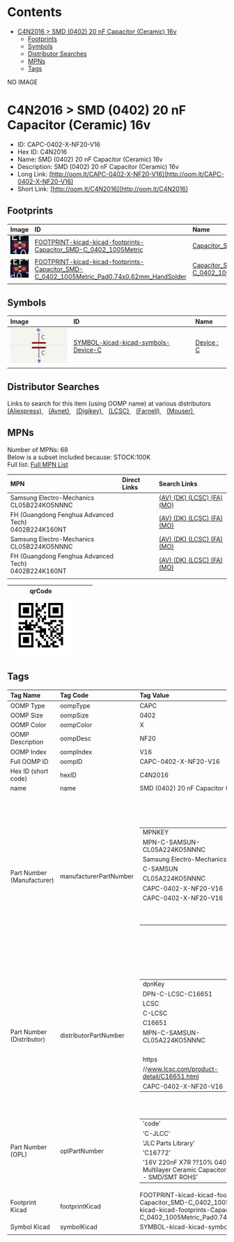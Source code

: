 



Contents
========

* [C4N2016 > SMD (0402) 20 nF Capacitor (Ceramic) 16v](#c4n2016--smd-0402-20-nf-capacitor-ceramic-16v)
	* [Footprints](#footprints)
	* [Symbols](#symbols)
	* [Distributor Searches](#distributor-searches)
	* [MPNs](#mpns)
	* [Tags](#tags)
  
NO IMAGE  
# C4N2016 > SMD (0402) 20 nF Capacitor (Ceramic) 16v

- ID: CAPC-0402-X-NF20-V16
- Hex ID: C4N2016
- Name: SMD (0402) 20 nF Capacitor (Ceramic) 16v
- Description: SMD (0402) 20 nF Capacitor (Ceramic) 16v
- Long Link: [http://oom.lt/CAPC-0402-X-NF20-V16](http://oom.lt/CAPC-0402-X-NF20-V16)
- Short Link: [http://oom.lt/C4N2016](http://oom.lt/C4N2016)

## Footprints
  

|Image|ID|Name|
| :--- | :--- | :--- |
|[![](https://raw.githubusercontent.com/oomlout/oomlout_OOMP_eda_V2/main/FOOTPRINT/kicad/kicad-footprints/Capacitor_SMD/C_0402_1005Metric/image_140.png)](https://github.com/oomlout/oomlout_OOMP_eda_V2/tree/main/FOOTPRINT/kicad/kicad-footprints/Capacitor_SMD/C_0402_1005Metric/)|[FOOTPRINT-kicad-kicad-footprints-Capacitor_SMD-C_0402_1005Metric](https://github.com/oomlout/oomlout_OOMP_eda_V2/tree/main/FOOTPRINT/kicad/kicad-footprints/Capacitor_SMD/C_0402_1005Metric/)|[Capacitor_SMD : C_0402_1005Metric](https://github.com/oomlout/oomlout_OOMP_eda_V2/tree/main/FOOTPRINT/kicad/kicad-footprints/Capacitor_SMD/C_0402_1005Metric/)|
|[![](https://raw.githubusercontent.com/oomlout/oomlout_OOMP_eda_V2/main/FOOTPRINT/kicad/kicad-footprints/Capacitor_SMD/C_0402_1005Metric_Pad0.74x0.62mm_HandSolder/image_140.png)](https://github.com/oomlout/oomlout_OOMP_eda_V2/tree/main/FOOTPRINT/kicad/kicad-footprints/Capacitor_SMD/C_0402_1005Metric_Pad0.74x0.62mm_HandSolder/)|[FOOTPRINT-kicad-kicad-footprints-Capacitor_SMD-C_0402_1005Metric_Pad0.74x0.62mm_HandSolder](https://github.com/oomlout/oomlout_OOMP_eda_V2/tree/main/FOOTPRINT/kicad/kicad-footprints/Capacitor_SMD/C_0402_1005Metric_Pad0.74x0.62mm_HandSolder/)|[Capacitor_SMD : C_0402_1005Metric_Pad0.74x0.62mm_HandSolder](https://github.com/oomlout/oomlout_OOMP_eda_V2/tree/main/FOOTPRINT/kicad/kicad-footprints/Capacitor_SMD/C_0402_1005Metric_Pad0.74x0.62mm_HandSolder/)|
||||

## Symbols
  

|Image|ID|Name|
| :--- | :--- | :--- |
|[![](https://raw.githubusercontent.com/oomlout/oomlout_OOMP_eda_V2/main/SYMBOL/kicad/kicad-symbols/Device/C/image_140.png)](https://github.com/oomlout/oomlout_OOMP_eda_V2/tree/main/SYMBOL/kicad/kicad-symbols/Device/C/)|[SYMBOL-kicad-kicad-symbols-Device-C](https://github.com/oomlout/oomlout_OOMP_eda_V2/tree/main/SYMBOL/kicad/kicad-symbols/Device/C/)|[Device : C](https://github.com/oomlout/oomlout_OOMP_eda_V2/tree/main/SYMBOL/kicad/kicad-symbols/Device/C/)|
||||

## Distributor Searches
  
Links to search for this item (using OOMP name) at various distributors  
[(Aliexpress) ](https://www.aliexpress.com/wholesale?SearchText=1117SMD+0402+20+nF+Capacitor+Ceramic+16v)&nbsp;&nbsp;&nbsp;[(Avnet) ](https://www.avnet.com/shop/us/search/SMD+0402+20+nF+Capacitor+Ceramic+16v)&nbsp;&nbsp;&nbsp;[(Digikey) ](https://www.digikey.co.uk/en/products/result?s=SMD+0402+20+nF+Capacitor+Ceramic+16v)&nbsp;&nbsp;&nbsp;[(LCSC) ](https://www.lcsc.com/search?q=SMD+0402+20+nF+Capacitor+Ceramic+16v)&nbsp;&nbsp;&nbsp;[(Farnell) ](https://uk.farnell.com/search?st=SMD+0402+20+nF+Capacitor+Ceramic+16v)&nbsp;&nbsp;&nbsp;[(Mouser) ](https://www.mouser.com/c/?q=SMD+0402+20+nF+Capacitor+Ceramic+16v)&nbsp;&nbsp;&nbsp;
## MPNs
  
Number of MPNs: 68<br>Below is a subset included because: STOCK:100K <br>Full list: [Full MPN List](MPNLIST.md)  

|MPN|Direct Links|Search Links|
| :--- | :--- | :--- |
|Samsung Electro-Mechanics<br>CL05B224KO5NNNC||[(AV) ](https://www.avnet.com/shop/us/search/CL05B224KO5NNNC)[(DK) ](https://www.digikey.co.uk/products/en?keywords=CL05B224KO5NNNC)[(LCSC) ](https://www.lcsc.com/search?q=CL05B224KO5NNNC)[(FA) ](https://uk.farnell.com/search?st=CL05B224KO5NNNC)[(MO) ](https://www.mouser.com/c/?q=CL05B224KO5NNNC)|
|FH (Guangdong Fenghua Advanced Tech)<br>0402B224K160NT||[(AV) ](https://www.avnet.com/shop/us/search/0402B224K160NT)[(DK) ](https://www.digikey.co.uk/products/en?keywords=0402B224K160NT)[(LCSC) ](https://www.lcsc.com/search?q=0402B224K160NT)[(FA) ](https://uk.farnell.com/search?st=0402B224K160NT)[(MO) ](https://www.mouser.com/c/?q=0402B224K160NT)|
|Samsung Electro-Mechanics<br>CL05B224KO5NNNC||[(AV) ](https://www.avnet.com/shop/us/search/CL05B224KO5NNNC)[(DK) ](https://www.digikey.co.uk/products/en?keywords=CL05B224KO5NNNC)[(LCSC) ](https://www.lcsc.com/search?q=CL05B224KO5NNNC)[(FA) ](https://uk.farnell.com/search?st=CL05B224KO5NNNC)[(MO) ](https://www.mouser.com/c/?q=CL05B224KO5NNNC)|
|FH (Guangdong Fenghua Advanced Tech)<br>0402B224K160NT||[(AV) ](https://www.avnet.com/shop/us/search/0402B224K160NT)[(DK) ](https://www.digikey.co.uk/products/en?keywords=0402B224K160NT)[(LCSC) ](https://www.lcsc.com/search?q=0402B224K160NT)[(FA) ](https://uk.farnell.com/search?st=0402B224K160NT)[(MO) ](https://www.mouser.com/c/?q=0402B224K160NT)|
||||
  

|qrCode<br>[![](https://raw.githubusercontent.com/oomlout/oomlout_OOMP_parts_V2/main/CAPC/0402/X/NF20/V16/qrCode_140.png)](https://github.com/oomlout/oomlout_OOMP_parts_V2/tree/main/CAPC/0402/X/NF20/V16/qrCode.png)||||
| :---: | :---: | :---: | :---: |

## Tags
  

|Tag Name|Tag Code|Tag Value|
| :--- | :--- | :--- |
|OOMP Type|oompType|CAPC|
|OOMP Size|oompSize|0402|
|OOMP Color|oompColor|X|
|OOMP Description|oompDesc|NF20|
|OOMP Index|oompIndex|V16|
|Full OOMP ID|oompID|CAPC-0402-X-NF20-V16|
|Hex ID (short code)|hexID|C4N2016|
|name|name|SMD (0402) 20 nF Capacitor (Ceramic) 16v|
|Part Number (Manufacturer)|manufacturerPartNumber|<table><tr><td>MPNKEY</td></tr><tr><td> MPN-C-SAMSUN-CL05A224KO5NNNC</td><td> MANUFACTURER</td></tr><tr><td> Samsung Electro-Mechanics</td><td> MANUCODE</td></tr><tr><td> C-SAMSUN</td><td> MPN</td></tr><tr><td> CL05A224KO5NNNC</td><td> OOMPIDPARTIAL</td></tr><tr><td> CAPC-0402-X-NF20-V16</td><td> OOMPID</td></tr><tr><td> CAPC-0402-X-NF20-V16</td><td> LINK</td></tr><tr><td> </td><td> DESCRIPTION</td></tr><tr><td> </td><td> TAGS</td></tr><tr><td> </td></tr></table></td><td> <table><tr><td>MPNKEY</td></tr><tr><td> MPN-C-SAMSUN-CL05B224KO5NNNC</td><td> MANUFACTURER</td></tr><tr><td> Samsung Electro-Mechanics</td><td> MANUCODE</td></tr><tr><td> C-SAMSUN</td><td> MPN</td></tr><tr><td> CL05B224KO5NNNC</td><td> OOMPIDPARTIAL</td></tr><tr><td> CAPC-0402-X-NF20-V16</td><td> OOMPID</td></tr><tr><td> CAPC-0402-X-NF20-V16</td><td> LINK</td></tr><tr><td> </td><td> DESCRIPTION</td></tr><tr><td> </td><td> TAGS</td></tr><tr><td> STOCK</td></tr><tr><td>100K</td></tr></table></td><td> <table><tr><td>MPNKEY</td></tr><tr><td> MPN-C-MURATA-GRM155R71C224KA12D</td><td> MANUFACTURER</td></tr><tr><td> Murata Electronics</td><td> MANUCODE</td></tr><tr><td> C-MURATA</td><td> MPN</td></tr><tr><td> GRM155R71C224KA12D</td><td> OOMPIDPARTIAL</td></tr><tr><td> CAPC-0402-X-NF20-V16</td><td> OOMPID</td></tr><tr><td> CAPC-0402-X-NF20-V16</td><td> LINK</td></tr><tr><td> </td><td> DESCRIPTION</td></tr><tr><td> </td><td> TAGS</td></tr><tr><td> STOCK</td></tr><tr><td>10K</td></tr></table></td><td> <table><tr><td>MPNKEY</td></tr><tr><td> MPN-C-TAIYOY-EMK105B7224KV-FR</td><td> MANUFACTURER</td></tr><tr><td> Taiyo Yuden</td><td> MANUCODE</td></tr><tr><td> C-TAIYOY</td><td> MPN</td></tr><tr><td> EMK105B7224KV-FR</td><td> OOMPIDPARTIAL</td></tr><tr><td> CAPC-0402-X-NF20-V16</td><td> OOMPID</td></tr><tr><td> CAPC-0402-X-NF20-V16</td><td> LINK</td></tr><tr><td> </td><td> DESCRIPTION</td></tr><tr><td> </td><td> TAGS</td></tr><tr><td> </td></tr></table></td><td> <table><tr><td>MPNKEY</td></tr><tr><td> MPN-C-TAIYOY-EMK105BJ224KV-F</td><td> MANUFACTURER</td></tr><tr><td> Taiyo Yuden</td><td> MANUCODE</td></tr><tr><td> C-TAIYOY</td><td> MPN</td></tr><tr><td> EMK105BJ224KV-F</td><td> OOMPIDPARTIAL</td></tr><tr><td> CAPC-0402-X-NF20-V16</td><td> OOMPID</td></tr><tr><td> CAPC-0402-X-NF20-V16</td><td> LINK</td></tr><tr><td> </td><td> DESCRIPTION</td></tr><tr><td> </td><td> TAGS</td></tr><tr><td> </td></tr></table></td><td> <table><tr><td>MPNKEY</td></tr><tr><td> MPN-C-YAGEO-CC0402KRX5R7BB224</td><td> MANUFACTURER</td></tr><tr><td> YAGEO</td><td> MANUCODE</td></tr><tr><td> C-YAGEO</td><td> MPN</td></tr><tr><td> CC0402KRX5R7BB224</td><td> OOMPIDPARTIAL</td></tr><tr><td> CAPC-0402-X-NF20-V16</td><td> OOMPID</td></tr><tr><td> CAPC-0402-X-NF20-V16</td><td> LINK</td></tr><tr><td> </td><td> DESCRIPTION</td></tr><tr><td> </td><td> TAGS</td></tr><tr><td> STOCK</td></tr><tr><td>10K</td></tr></table></td><td> <table><tr><td>MPNKEY</td></tr><tr><td> MPN-C-YAGEO-CC0402ZRY5V7BB224</td><td> MANUFACTURER</td></tr><tr><td> YAGEO</td><td> MANUCODE</td></tr><tr><td> C-YAGEO</td><td> MPN</td></tr><tr><td> CC0402ZRY5V7BB224</td><td> OOMPIDPARTIAL</td></tr><tr><td> CAPC-0402-X-NF20-V16</td><td> OOMPID</td></tr><tr><td> CAPC-0402-X-NF20-V16</td><td> LINK</td></tr><tr><td> </td><td> DESCRIPTION</td></tr><tr><td> </td><td> TAGS</td></tr><tr><td> </td></tr></table></td><td> <table><tr><td>MPNKEY</td></tr><tr><td> MPN-C-MURATA-GCM155R71C224KE02D</td><td> MANUFACTURER</td></tr><tr><td> Murata Electronics</td><td> MANUCODE</td></tr><tr><td> C-MURATA</td><td> MPN</td></tr><tr><td> GCM155R71C224KE02D</td><td> OOMPIDPARTIAL</td></tr><tr><td> CAPC-0402-X-NF20-V16</td><td> OOMPID</td></tr><tr><td> CAPC-0402-X-NF20-V16</td><td> LINK</td></tr><tr><td> </td><td> DESCRIPTION</td></tr><tr><td> </td><td> TAGS</td></tr><tr><td> STOCK</td></tr><tr><td>10K</td></tr></table></td><td> <table><tr><td>MPNKEY</td></tr><tr><td> MPN-C-DARFON-C1005X5R224METS</td><td> MANUFACTURER</td></tr><tr><td> Darfon Elec</td><td> MANUCODE</td></tr><tr><td> C-DARFON</td><td> MPN</td></tr><tr><td> C1005X5R224METS</td><td> OOMPIDPARTIAL</td></tr><tr><td> CAPC-0402-X-NF20-V16</td><td> OOMPID</td></tr><tr><td> CAPC-0402-X-NF20-V16</td><td> LINK</td></tr><tr><td> </td><td> DESCRIPTION</td></tr><tr><td> </td><td> TAGS</td></tr><tr><td> STOCK</td></tr><tr><td>1K</td></tr></table></td><td> <table><tr><td>MPNKEY</td></tr><tr><td> MPN-C-DARFON-C1005Y5V224ZETS</td><td> MANUFACTURER</td></tr><tr><td> Darfon Elec</td><td> MANUCODE</td></tr><tr><td> C-DARFON</td><td> MPN</td></tr><tr><td> C1005Y5V224ZETS</td><td> OOMPIDPARTIAL</td></tr><tr><td> CAPC-0402-X-NF20-V16</td><td> OOMPID</td></tr><tr><td> CAPC-0402-X-NF20-V16</td><td> LINK</td></tr><tr><td> </td><td> DESCRIPTION</td></tr><tr><td> </td><td> TAGS</td></tr><tr><td> STOCK</td></tr><tr><td>1K</td></tr></table></td><td> <table><tr><td>MPNKEY</td></tr><tr><td> MPN-C-WALSIN-0402X224K160CT</td><td> MANUFACTURER</td></tr><tr><td> Walsin Tech Corp</td><td> MANUCODE</td></tr><tr><td> C-WALSIN</td><td> MPN</td></tr><tr><td> 0402X224K160CT</td><td> OOMPIDPARTIAL</td></tr><tr><td> CAPC-0402-X-NF20-V16</td><td> OOMPID</td></tr><tr><td> CAPC-0402-X-NF20-V16</td><td> LINK</td></tr><tr><td> </td><td> DESCRIPTION</td></tr><tr><td> </td><td> TAGS</td></tr><tr><td> STOCK</td></tr><tr><td>10K</td></tr></table></td><td> <table><tr><td>MPNKEY</td></tr><tr><td> MPN-C-MURATA-GRM155R61C224MA12D</td><td> MANUFACTURER</td></tr><tr><td> Murata Electronics</td><td> MANUCODE</td></tr><tr><td> C-MURATA</td><td> MPN</td></tr><tr><td> GRM155R61C224MA12D</td><td> OOMPIDPARTIAL</td></tr><tr><td> CAPC-0402-X-NF20-V16</td><td> OOMPID</td></tr><tr><td> CAPC-0402-X-NF20-V16</td><td> LINK</td></tr><tr><td> </td><td> DESCRIPTION</td></tr><tr><td> </td><td> TAGS</td></tr><tr><td> </td></tr></table></td><td> <table><tr><td>MPNKEY</td></tr><tr><td> MPN-C-FHGUAN-0402B224K160NT</td><td> MANUFACTURER</td></tr><tr><td> FH (Guangdong Fenghua Advanced Tech)</td><td> MANUCODE</td></tr><tr><td> C-FHGUAN</td><td> MPN</td></tr><tr><td> 0402B224K160NT</td><td> OOMPIDPARTIAL</td></tr><tr><td> CAPC-0402-X-NF20-V16</td><td> OOMPID</td></tr><tr><td> CAPC-0402-X-NF20-V16</td><td> LINK</td></tr><tr><td> </td><td> DESCRIPTION</td></tr><tr><td> </td><td> TAGS</td></tr><tr><td> STOCK</td></tr><tr><td>100K</td></tr></table></td><td> <table><tr><td>MPNKEY</td></tr><tr><td> MPN-C-TDK-CGA2B1X5R1C224K050BC</td><td> MANUFACTURER</td></tr><tr><td> TDK</td><td> MANUCODE</td></tr><tr><td> C-TDK</td><td> MPN</td></tr><tr><td> CGA2B1X5R1C224K050BC</td><td> OOMPIDPARTIAL</td></tr><tr><td> CAPC-0402-X-NF20-V16</td><td> OOMPID</td></tr><tr><td> CAPC-0402-X-NF20-V16</td><td> LINK</td></tr><tr><td> </td><td> DESCRIPTION</td></tr><tr><td> </td><td> TAGS</td></tr><tr><td> </td></tr></table></td><td> <table><tr><td>MPNKEY</td></tr><tr><td> MPN-C-SAMSUN-CL05F224ZO5NNNC</td><td> MANUFACTURER</td></tr><tr><td> Samsung Electro-Mechanics</td><td> MANUCODE</td></tr><tr><td> C-SAMSUN</td><td> MPN</td></tr><tr><td> CL05F224ZO5NNNC</td><td> OOMPIDPARTIAL</td></tr><tr><td> CAPC-0402-X-NF20-V16</td><td> OOMPID</td></tr><tr><td> CAPC-0402-X-NF20-V16</td><td> LINK</td></tr><tr><td> </td><td> DESCRIPTION</td></tr><tr><td> </td><td> TAGS</td></tr><tr><td> STOCK</td></tr><tr><td>1K</td></tr></table></td><td> <table><tr><td>MPNKEY</td></tr><tr><td> MPN-C-DARFON-C1005Y5V224METS</td><td> MANUFACTURER</td></tr><tr><td> Darfon Elec</td><td> MANUCODE</td></tr><tr><td> C-DARFON</td><td> MPN</td></tr><tr><td> C1005Y5V224METS</td><td> OOMPIDPARTIAL</td></tr><tr><td> CAPC-0402-X-NF20-V16</td><td> OOMPID</td></tr><tr><td> CAPC-0402-X-NF20-V16</td><td> LINK</td></tr><tr><td> </td><td> DESCRIPTION</td></tr><tr><td> </td><td> TAGS</td></tr><tr><td> </td></tr></table></td><td> <table><tr><td>MPNKEY</td></tr><tr><td> MPN-C-EYANGS-C0402X7R224K160NTN</td><td> MANUFACTURER</td></tr><tr><td> EYANG(Shenzhen Eyang Tech Development)</td><td> MANUCODE</td></tr><tr><td> C-EYANGS</td><td> MPN</td></tr><tr><td> C0402X7R224K160NTN</td><td> OOMPIDPARTIAL</td></tr><tr><td> CAPC-0402-X-NF20-V16</td><td> OOMPID</td></tr><tr><td> CAPC-0402-X-NF20-V16</td><td> LINK</td></tr><tr><td> </td><td> DESCRIPTION</td></tr><tr><td> </td><td> TAGS</td></tr><tr><td> </td></tr></table></td><td> <table><tr><td>MPNKEY</td></tr><tr><td> MPN-C-YAGEO-CC0402KRX7R7BB224</td><td> MANUFACTURER</td></tr><tr><td> YAGEO</td><td> MANUCODE</td></tr><tr><td> C-YAGEO</td><td> MPN</td></tr><tr><td> CC0402KRX7R7BB224</td><td> OOMPIDPARTIAL</td></tr><tr><td> CAPC-0402-X-NF20-V16</td><td> OOMPID</td></tr><tr><td> CAPC-0402-X-NF20-V16</td><td> LINK</td></tr><tr><td> </td><td> DESCRIPTION</td></tr><tr><td> </td><td> TAGS</td></tr><tr><td> STOCK</td></tr><tr><td>10K</td></tr></table></td><td> <table><tr><td>MPNKEY</td></tr><tr><td> MPN-C-TDK-CGA2B2X7R1C224KT000F</td><td> MANUFACTURER</td></tr><tr><td> TDK</td><td> MANUCODE</td></tr><tr><td> C-TDK</td><td> MPN</td></tr><tr><td> CGA2B2X7R1C224KT000F</td><td> OOMPIDPARTIAL</td></tr><tr><td> CAPC-0402-X-NF20-V16</td><td> OOMPID</td></tr><tr><td> CAPC-0402-X-NF20-V16</td><td> LINK</td></tr><tr><td> </td><td> DESCRIPTION</td></tr><tr><td> </td><td> TAGS</td></tr><tr><td> </td></tr></table></td><td> <table><tr><td>MPNKEY</td></tr><tr><td> MPN-C-WALSIN-0402B224K160CT</td><td> MANUFACTURER</td></tr><tr><td> Walsin Tech Corp</td><td> MANUCODE</td></tr><tr><td> C-WALSIN</td><td> MPN</td></tr><tr><td> 0402B224K160CT</td><td> OOMPIDPARTIAL</td></tr><tr><td> CAPC-0402-X-NF20-V16</td><td> OOMPID</td></tr><tr><td> CAPC-0402-X-NF20-V16</td><td> LINK</td></tr><tr><td> </td><td> DESCRIPTION</td></tr><tr><td> </td><td> TAGS</td></tr><tr><td> </td></tr></table></td><td> <table><tr><td>MPNKEY</td></tr><tr><td> MPN-C-CCTC-TCC0402X5R224K160AT</td><td> MANUFACTURER</td></tr><tr><td> CCTC</td><td> MANUCODE</td></tr><tr><td> C-CCTC</td><td> MPN</td></tr><tr><td> TCC0402X5R224K160AT</td><td> OOMPIDPARTIAL</td></tr><tr><td> CAPC-0402-X-NF20-V16</td><td> OOMPID</td></tr><tr><td> CAPC-0402-X-NF20-V16</td><td> LINK</td></tr><tr><td> </td><td> DESCRIPTION</td></tr><tr><td> </td><td> TAGS</td></tr><tr><td> STOCK</td></tr><tr><td>1K</td></tr></table></td><td> <table><tr><td>MPNKEY</td></tr><tr><td> MPN-C-WALSIN-0402F224Z160CT</td><td> MANUFACTURER</td></tr><tr><td> Walsin Tech Corp</td><td> MANUCODE</td></tr><tr><td> C-WALSIN</td><td> MPN</td></tr><tr><td> 0402F224Z160CT</td><td> OOMPIDPARTIAL</td></tr><tr><td> CAPC-0402-X-NF20-V16</td><td> OOMPID</td></tr><tr><td> CAPC-0402-X-NF20-V16</td><td> LINK</td></tr><tr><td> </td><td> DESCRIPTION</td></tr><tr><td> </td><td> TAGS</td></tr><tr><td> STOCK</td></tr><tr><td>1K</td></tr></table></td><td> <table><tr><td>MPNKEY</td></tr><tr><td> MPN-C-TAIYOY-EMK105B7224KVHF</td><td> MANUFACTURER</td></tr><tr><td> Taiyo Yuden</td><td> MANUCODE</td></tr><tr><td> C-TAIYOY</td><td> MPN</td></tr><tr><td> EMK105B7224KVHF</td><td> OOMPIDPARTIAL</td></tr><tr><td> CAPC-0402-X-NF20-V16</td><td> OOMPID</td></tr><tr><td> CAPC-0402-X-NF20-V16</td><td> LINK</td></tr><tr><td> </td><td> DESCRIPTION</td></tr><tr><td> </td><td> TAGS</td></tr><tr><td> STOCK</td></tr><tr><td>1K</td></tr></table></td><td> <table><tr><td>MPNKEY</td></tr><tr><td> MPN-C-TDK-C1005X7R1C224KT000E</td><td> MANUFACTURER</td></tr><tr><td> TDK</td><td> MANUCODE</td></tr><tr><td> C-TDK</td><td> MPN</td></tr><tr><td> C1005X7R1C224KT000E</td><td> OOMPIDPARTIAL</td></tr><tr><td> CAPC-0402-X-NF20-V16</td><td> OOMPID</td></tr><tr><td> CAPC-0402-X-NF20-V16</td><td> LINK</td></tr><tr><td> </td><td> DESCRIPTION</td></tr><tr><td> </td><td> TAGS</td></tr><tr><td> STOCK</td></tr><tr><td>1K</td></tr></table></td><td> <table><tr><td>MPNKEY</td></tr><tr><td> MPN-C-TDK-C1005X5R1C224KT000F</td><td> MANUFACTURER</td></tr><tr><td> TDK</td><td> MANUCODE</td></tr><tr><td> C-TDK</td><td> MPN</td></tr><tr><td> C1005X5R1C224KT000F</td><td> OOMPIDPARTIAL</td></tr><tr><td> CAPC-0402-X-NF20-V16</td><td> OOMPID</td></tr><tr><td> CAPC-0402-X-NF20-V16</td><td> LINK</td></tr><tr><td> </td><td> DESCRIPTION</td></tr><tr><td> </td><td> TAGS</td></tr><tr><td> STOCK</td></tr><tr><td>1K</td></tr></table></td><td> <table><tr><td>MPNKEY</td></tr><tr><td> MPN-C-PSAPRO-FN15B224K160PNG</td><td> MANUFACTURER</td></tr><tr><td> PSA(Prosperity Dielectrics)</td><td> MANUCODE</td></tr><tr><td> C-PSAPRO</td><td> MPN</td></tr><tr><td> FN15B224K160PNG</td><td> OOMPIDPARTIAL</td></tr><tr><td> CAPC-0402-X-NF20-V16</td><td> OOMPID</td></tr><tr><td> CAPC-0402-X-NF20-V16</td><td> LINK</td></tr><tr><td> </td><td> DESCRIPTION</td></tr><tr><td> </td><td> TAGS</td></tr><tr><td> </td></tr></table></td><td> <table><tr><td>MPNKEY</td></tr><tr><td> MPN-C-SANYEA-C0402X5R224K160NT</td><td> MANUFACTURER</td></tr><tr><td> SANYEAR</td><td> MANUCODE</td></tr><tr><td> C-SANYEA</td><td> MPN</td></tr><tr><td> C0402X5R224K160NT</td><td> OOMPIDPARTIAL</td></tr><tr><td> CAPC-0402-X-NF20-V16</td><td> OOMPID</td></tr><tr><td> CAPC-0402-X-NF20-V16</td><td> LINK</td></tr><tr><td> </td><td> DESCRIPTION</td></tr><tr><td> </td><td> TAGS</td></tr><tr><td> STOCK</td></tr><tr><td>1K</td></tr></table></td><td> <table><tr><td>MPNKEY</td></tr><tr><td> MPN-C-SAMSUN-CL05Y224KO5VPNC</td><td> MANUFACTURER</td></tr><tr><td> Samsung Electro-Mechanics</td><td> MANUCODE</td></tr><tr><td> C-SAMSUN</td><td> MPN</td></tr><tr><td> CL05Y224KO5VPNC</td><td> OOMPIDPARTIAL</td></tr><tr><td> CAPC-0402-X-NF20-V16</td><td> OOMPID</td></tr><tr><td> CAPC-0402-X-NF20-V16</td><td> LINK</td></tr><tr><td> </td><td> DESCRIPTION</td></tr><tr><td> </td><td> TAGS</td></tr><tr><td> STOCK</td></tr><tr><td>1K</td></tr></table></td><td> <table><tr><td>MPNKEY</td></tr><tr><td> MPN-C-SANYEA-C0402X7R224K160NT</td><td> MANUFACTURER</td></tr><tr><td> SANYEAR</td><td> MANUCODE</td></tr><tr><td> C-SANYEA</td><td> MPN</td></tr><tr><td> C0402X7R224K160NT</td><td> OOMPIDPARTIAL</td></tr><tr><td> CAPC-0402-X-NF20-V16</td><td> OOMPID</td></tr><tr><td> CAPC-0402-X-NF20-V16</td><td> LINK</td></tr><tr><td> </td><td> DESCRIPTION</td></tr><tr><td> </td><td> TAGS</td></tr><tr><td> STOCK</td></tr><tr><td>1K</td></tr></table></td><td> <table><tr><td>MPNKEY</td></tr><tr><td> MPN-C-PSAPRO-FN15X224K160PNG</td><td> MANUFACTURER</td></tr><tr><td> PSA(Prosperity Dielectrics)</td><td> MANUCODE</td></tr><tr><td> C-PSAPRO</td><td> MPN</td></tr><tr><td> FN15X224K160PNG</td><td> OOMPIDPARTIAL</td></tr><tr><td> CAPC-0402-X-NF20-V16</td><td> OOMPID</td></tr><tr><td> CAPC-0402-X-NF20-V16</td><td> LINK</td></tr><tr><td> </td><td> DESCRIPTION</td></tr><tr><td> </td><td> TAGS</td></tr><tr><td> STOCK</td></tr><tr><td>1K</td></tr></table></td><td> <table><tr><td>MPNKEY</td></tr><tr><td> MPN-C-CCTC-TCC0402X7R224K160AT</td><td> MANUFACTURER</td></tr><tr><td> CCTC</td><td> MANUCODE</td></tr><tr><td> C-CCTC</td><td> MPN</td></tr><tr><td> TCC0402X7R224K160AT</td><td> OOMPIDPARTIAL</td></tr><tr><td> CAPC-0402-X-NF20-V16</td><td> OOMPID</td></tr><tr><td> CAPC-0402-X-NF20-V16</td><td> LINK</td></tr><tr><td> </td><td> DESCRIPTION</td></tr><tr><td> </td><td> TAGS</td></tr><tr><td> STOCK</td></tr><tr><td>1K</td></tr></table></td><td> <table><tr><td>MPNKEY</td></tr><tr><td> MPN-C-SAMSUN-CL05B224MO5NNNC</td><td> MANUFACTURER</td></tr><tr><td> Samsung Electro-Mechanics</td><td> MANUCODE</td></tr><tr><td> C-SAMSUN</td><td> MPN</td></tr><tr><td> CL05B224MO5NNNC</td><td> OOMPIDPARTIAL</td></tr><tr><td> CAPC-0402-X-NF20-V16</td><td> OOMPID</td></tr><tr><td> CAPC-0402-X-NF20-V16</td><td> LINK</td></tr><tr><td> </td><td> DESCRIPTION</td></tr><tr><td> </td><td> TAGS</td></tr><tr><td> </td></tr></table></td><td> <table><tr><td>MPNKEY</td></tr><tr><td> MPN-C-FHGUAN-0402B203K160NT</td><td> MANUFACTURER</td></tr><tr><td> FH (Guangdong Fenghua Advanced Tech)</td><td> MANUCODE</td></tr><tr><td> C-FHGUAN</td><td> MPN</td></tr><tr><td> 0402B203K160NT</td><td> OOMPIDPARTIAL</td></tr><tr><td> CAPC-0402-X-NF20-V16</td><td> OOMPID</td></tr><tr><td> CAPC-0402-X-NF20-V16</td><td> LINK</td></tr><tr><td> </td><td> DESCRIPTION</td></tr><tr><td> </td><td> TAGS</td></tr><tr><td> STOCK</td></tr><tr><td>1K</td></tr></table></td><td> <table><tr><td>MPNKEY</td></tr><tr><td> MPN-C-KYOCER-0402YC224KAT2A</td><td> MANUFACTURER</td></tr><tr><td> Kyocera AVX</td><td> MANUCODE</td></tr><tr><td> C-KYOCER</td><td> MPN</td></tr><tr><td> 0402YC224KAT2A</td><td> OOMPIDPARTIAL</td></tr><tr><td> CAPC-0402-X-NF20-V16</td><td> OOMPID</td></tr><tr><td> CAPC-0402-X-NF20-V16</td><td> LINK</td></tr><tr><td> </td><td> DESCRIPTION</td></tr><tr><td> </td><td> TAGS</td></tr><tr><td> </td></tr></table></td><td> <table><tr><td>MPNKEY</td></tr><tr><td> MPN-C-SAMSUN-CL05A224KO5NNNC</td><td> MANUFACTURER</td></tr><tr><td> Samsung Electro-Mechanics</td><td> MANUCODE</td></tr><tr><td> C-SAMSUN</td><td> MPN</td></tr><tr><td> CL05A224KO5NNNC</td><td> OOMPIDPARTIAL</td></tr><tr><td> CAPC-0402-X-NF20-V16</td><td> OOMPID</td></tr><tr><td> CAPC-0402-X-NF20-V16</td><td> LINK</td></tr><tr><td> </td><td> DESCRIPTION</td></tr><tr><td> </td><td> TAGS</td></tr><tr><td> </td></tr></table></td><td> <table><tr><td>MPNKEY</td></tr><tr><td> MPN-C-SAMSUN-CL05B224KO5NNNC</td><td> MANUFACTURER</td></tr><tr><td> Samsung Electro-Mechanics</td><td> MANUCODE</td></tr><tr><td> C-SAMSUN</td><td> MPN</td></tr><tr><td> CL05B224KO5NNNC</td><td> OOMPIDPARTIAL</td></tr><tr><td> CAPC-0402-X-NF20-V16</td><td> OOMPID</td></tr><tr><td> CAPC-0402-X-NF20-V16</td><td> LINK</td></tr><tr><td> </td><td> DESCRIPTION</td></tr><tr><td> </td><td> TAGS</td></tr><tr><td> STOCK</td></tr><tr><td>100K</td></tr></table></td><td> <table><tr><td>MPNKEY</td></tr><tr><td> MPN-C-MURATA-GRM155R71C224KA12D</td><td> MANUFACTURER</td></tr><tr><td> Murata Electronics</td><td> MANUCODE</td></tr><tr><td> C-MURATA</td><td> MPN</td></tr><tr><td> GRM155R71C224KA12D</td><td> OOMPIDPARTIAL</td></tr><tr><td> CAPC-0402-X-NF20-V16</td><td> OOMPID</td></tr><tr><td> CAPC-0402-X-NF20-V16</td><td> LINK</td></tr><tr><td> </td><td> DESCRIPTION</td></tr><tr><td> </td><td> TAGS</td></tr><tr><td> STOCK</td></tr><tr><td>10K</td></tr></table></td><td> <table><tr><td>MPNKEY</td></tr><tr><td> MPN-C-TAIYOY-EMK105B7224KV-FR</td><td> MANUFACTURER</td></tr><tr><td> Taiyo Yuden</td><td> MANUCODE</td></tr><tr><td> C-TAIYOY</td><td> MPN</td></tr><tr><td> EMK105B7224KV-FR</td><td> OOMPIDPARTIAL</td></tr><tr><td> CAPC-0402-X-NF20-V16</td><td> OOMPID</td></tr><tr><td> CAPC-0402-X-NF20-V16</td><td> LINK</td></tr><tr><td> </td><td> DESCRIPTION</td></tr><tr><td> </td><td> TAGS</td></tr><tr><td> </td></tr></table></td><td> <table><tr><td>MPNKEY</td></tr><tr><td> MPN-C-TAIYOY-EMK105BJ224KV-F</td><td> MANUFACTURER</td></tr><tr><td> Taiyo Yuden</td><td> MANUCODE</td></tr><tr><td> C-TAIYOY</td><td> MPN</td></tr><tr><td> EMK105BJ224KV-F</td><td> OOMPIDPARTIAL</td></tr><tr><td> CAPC-0402-X-NF20-V16</td><td> OOMPID</td></tr><tr><td> CAPC-0402-X-NF20-V16</td><td> LINK</td></tr><tr><td> </td><td> DESCRIPTION</td></tr><tr><td> </td><td> TAGS</td></tr><tr><td> </td></tr></table></td><td> <table><tr><td>MPNKEY</td></tr><tr><td> MPN-C-YAGEO-CC0402KRX5R7BB224</td><td> MANUFACTURER</td></tr><tr><td> YAGEO</td><td> MANUCODE</td></tr><tr><td> C-YAGEO</td><td> MPN</td></tr><tr><td> CC0402KRX5R7BB224</td><td> OOMPIDPARTIAL</td></tr><tr><td> CAPC-0402-X-NF20-V16</td><td> OOMPID</td></tr><tr><td> CAPC-0402-X-NF20-V16</td><td> LINK</td></tr><tr><td> </td><td> DESCRIPTION</td></tr><tr><td> </td><td> TAGS</td></tr><tr><td> STOCK</td></tr><tr><td>10K</td></tr></table></td><td> <table><tr><td>MPNKEY</td></tr><tr><td> MPN-C-YAGEO-CC0402ZRY5V7BB224</td><td> MANUFACTURER</td></tr><tr><td> YAGEO</td><td> MANUCODE</td></tr><tr><td> C-YAGEO</td><td> MPN</td></tr><tr><td> CC0402ZRY5V7BB224</td><td> OOMPIDPARTIAL</td></tr><tr><td> CAPC-0402-X-NF20-V16</td><td> OOMPID</td></tr><tr><td> CAPC-0402-X-NF20-V16</td><td> LINK</td></tr><tr><td> </td><td> DESCRIPTION</td></tr><tr><td> </td><td> TAGS</td></tr><tr><td> </td></tr></table></td><td> <table><tr><td>MPNKEY</td></tr><tr><td> MPN-C-MURATA-GCM155R71C224KE02D</td><td> MANUFACTURER</td></tr><tr><td> Murata Electronics</td><td> MANUCODE</td></tr><tr><td> C-MURATA</td><td> MPN</td></tr><tr><td> GCM155R71C224KE02D</td><td> OOMPIDPARTIAL</td></tr><tr><td> CAPC-0402-X-NF20-V16</td><td> OOMPID</td></tr><tr><td> CAPC-0402-X-NF20-V16</td><td> LINK</td></tr><tr><td> </td><td> DESCRIPTION</td></tr><tr><td> </td><td> TAGS</td></tr><tr><td> STOCK</td></tr><tr><td>10K</td></tr></table></td><td> <table><tr><td>MPNKEY</td></tr><tr><td> MPN-C-DARFON-C1005X5R224METS</td><td> MANUFACTURER</td></tr><tr><td> Darfon Elec</td><td> MANUCODE</td></tr><tr><td> C-DARFON</td><td> MPN</td></tr><tr><td> C1005X5R224METS</td><td> OOMPIDPARTIAL</td></tr><tr><td> CAPC-0402-X-NF20-V16</td><td> OOMPID</td></tr><tr><td> CAPC-0402-X-NF20-V16</td><td> LINK</td></tr><tr><td> </td><td> DESCRIPTION</td></tr><tr><td> </td><td> TAGS</td></tr><tr><td> STOCK</td></tr><tr><td>1K</td></tr></table></td><td> <table><tr><td>MPNKEY</td></tr><tr><td> MPN-C-DARFON-C1005Y5V224ZETS</td><td> MANUFACTURER</td></tr><tr><td> Darfon Elec</td><td> MANUCODE</td></tr><tr><td> C-DARFON</td><td> MPN</td></tr><tr><td> C1005Y5V224ZETS</td><td> OOMPIDPARTIAL</td></tr><tr><td> CAPC-0402-X-NF20-V16</td><td> OOMPID</td></tr><tr><td> CAPC-0402-X-NF20-V16</td><td> LINK</td></tr><tr><td> </td><td> DESCRIPTION</td></tr><tr><td> </td><td> TAGS</td></tr><tr><td> STOCK</td></tr><tr><td>1K</td></tr></table></td><td> <table><tr><td>MPNKEY</td></tr><tr><td> MPN-C-WALSIN-0402X224K160CT</td><td> MANUFACTURER</td></tr><tr><td> Walsin Tech Corp</td><td> MANUCODE</td></tr><tr><td> C-WALSIN</td><td> MPN</td></tr><tr><td> 0402X224K160CT</td><td> OOMPIDPARTIAL</td></tr><tr><td> CAPC-0402-X-NF20-V16</td><td> OOMPID</td></tr><tr><td> CAPC-0402-X-NF20-V16</td><td> LINK</td></tr><tr><td> </td><td> DESCRIPTION</td></tr><tr><td> </td><td> TAGS</td></tr><tr><td> STOCK</td></tr><tr><td>10K</td></tr></table></td><td> <table><tr><td>MPNKEY</td></tr><tr><td> MPN-C-MURATA-GRM155R61C224MA12D</td><td> MANUFACTURER</td></tr><tr><td> Murata Electronics</td><td> MANUCODE</td></tr><tr><td> C-MURATA</td><td> MPN</td></tr><tr><td> GRM155R61C224MA12D</td><td> OOMPIDPARTIAL</td></tr><tr><td> CAPC-0402-X-NF20-V16</td><td> OOMPID</td></tr><tr><td> CAPC-0402-X-NF20-V16</td><td> LINK</td></tr><tr><td> </td><td> DESCRIPTION</td></tr><tr><td> </td><td> TAGS</td></tr><tr><td> </td></tr></table></td><td> <table><tr><td>MPNKEY</td></tr><tr><td> MPN-C-FHGUAN-0402B224K160NT</td><td> MANUFACTURER</td></tr><tr><td> FH (Guangdong Fenghua Advanced Tech)</td><td> MANUCODE</td></tr><tr><td> C-FHGUAN</td><td> MPN</td></tr><tr><td> 0402B224K160NT</td><td> OOMPIDPARTIAL</td></tr><tr><td> CAPC-0402-X-NF20-V16</td><td> OOMPID</td></tr><tr><td> CAPC-0402-X-NF20-V16</td><td> LINK</td></tr><tr><td> </td><td> DESCRIPTION</td></tr><tr><td> </td><td> TAGS</td></tr><tr><td> STOCK</td></tr><tr><td>100K</td></tr></table></td><td> <table><tr><td>MPNKEY</td></tr><tr><td> MPN-C-TDK-CGA2B1X5R1C224K050BC</td><td> MANUFACTURER</td></tr><tr><td> TDK</td><td> MANUCODE</td></tr><tr><td> C-TDK</td><td> MPN</td></tr><tr><td> CGA2B1X5R1C224K050BC</td><td> OOMPIDPARTIAL</td></tr><tr><td> CAPC-0402-X-NF20-V16</td><td> OOMPID</td></tr><tr><td> CAPC-0402-X-NF20-V16</td><td> LINK</td></tr><tr><td> </td><td> DESCRIPTION</td></tr><tr><td> </td><td> TAGS</td></tr><tr><td> </td></tr></table></td><td> <table><tr><td>MPNKEY</td></tr><tr><td> MPN-C-SAMSUN-CL05F224ZO5NNNC</td><td> MANUFACTURER</td></tr><tr><td> Samsung Electro-Mechanics</td><td> MANUCODE</td></tr><tr><td> C-SAMSUN</td><td> MPN</td></tr><tr><td> CL05F224ZO5NNNC</td><td> OOMPIDPARTIAL</td></tr><tr><td> CAPC-0402-X-NF20-V16</td><td> OOMPID</td></tr><tr><td> CAPC-0402-X-NF20-V16</td><td> LINK</td></tr><tr><td> </td><td> DESCRIPTION</td></tr><tr><td> </td><td> TAGS</td></tr><tr><td> STOCK</td></tr><tr><td>1K</td></tr></table></td><td> <table><tr><td>MPNKEY</td></tr><tr><td> MPN-C-DARFON-C1005Y5V224METS</td><td> MANUFACTURER</td></tr><tr><td> Darfon Elec</td><td> MANUCODE</td></tr><tr><td> C-DARFON</td><td> MPN</td></tr><tr><td> C1005Y5V224METS</td><td> OOMPIDPARTIAL</td></tr><tr><td> CAPC-0402-X-NF20-V16</td><td> OOMPID</td></tr><tr><td> CAPC-0402-X-NF20-V16</td><td> LINK</td></tr><tr><td> </td><td> DESCRIPTION</td></tr><tr><td> </td><td> TAGS</td></tr><tr><td> </td></tr></table></td><td> <table><tr><td>MPNKEY</td></tr><tr><td> MPN-C-EYANGS-C0402X7R224K160NTN</td><td> MANUFACTURER</td></tr><tr><td> EYANG(Shenzhen Eyang Tech Development)</td><td> MANUCODE</td></tr><tr><td> C-EYANGS</td><td> MPN</td></tr><tr><td> C0402X7R224K160NTN</td><td> OOMPIDPARTIAL</td></tr><tr><td> CAPC-0402-X-NF20-V16</td><td> OOMPID</td></tr><tr><td> CAPC-0402-X-NF20-V16</td><td> LINK</td></tr><tr><td> </td><td> DESCRIPTION</td></tr><tr><td> </td><td> TAGS</td></tr><tr><td> </td></tr></table></td><td> <table><tr><td>MPNKEY</td></tr><tr><td> MPN-C-YAGEO-CC0402KRX7R7BB224</td><td> MANUFACTURER</td></tr><tr><td> YAGEO</td><td> MANUCODE</td></tr><tr><td> C-YAGEO</td><td> MPN</td></tr><tr><td> CC0402KRX7R7BB224</td><td> OOMPIDPARTIAL</td></tr><tr><td> CAPC-0402-X-NF20-V16</td><td> OOMPID</td></tr><tr><td> CAPC-0402-X-NF20-V16</td><td> LINK</td></tr><tr><td> </td><td> DESCRIPTION</td></tr><tr><td> </td><td> TAGS</td></tr><tr><td> STOCK</td></tr><tr><td>10K</td></tr></table></td><td> <table><tr><td>MPNKEY</td></tr><tr><td> MPN-C-TDK-CGA2B2X7R1C224KT000F</td><td> MANUFACTURER</td></tr><tr><td> TDK</td><td> MANUCODE</td></tr><tr><td> C-TDK</td><td> MPN</td></tr><tr><td> CGA2B2X7R1C224KT000F</td><td> OOMPIDPARTIAL</td></tr><tr><td> CAPC-0402-X-NF20-V16</td><td> OOMPID</td></tr><tr><td> CAPC-0402-X-NF20-V16</td><td> LINK</td></tr><tr><td> </td><td> DESCRIPTION</td></tr><tr><td> </td><td> TAGS</td></tr><tr><td> </td></tr></table></td><td> <table><tr><td>MPNKEY</td></tr><tr><td> MPN-C-WALSIN-0402B224K160CT</td><td> MANUFACTURER</td></tr><tr><td> Walsin Tech Corp</td><td> MANUCODE</td></tr><tr><td> C-WALSIN</td><td> MPN</td></tr><tr><td> 0402B224K160CT</td><td> OOMPIDPARTIAL</td></tr><tr><td> CAPC-0402-X-NF20-V16</td><td> OOMPID</td></tr><tr><td> CAPC-0402-X-NF20-V16</td><td> LINK</td></tr><tr><td> </td><td> DESCRIPTION</td></tr><tr><td> </td><td> TAGS</td></tr><tr><td> </td></tr></table></td><td> <table><tr><td>MPNKEY</td></tr><tr><td> MPN-C-CCTC-TCC0402X5R224K160AT</td><td> MANUFACTURER</td></tr><tr><td> CCTC</td><td> MANUCODE</td></tr><tr><td> C-CCTC</td><td> MPN</td></tr><tr><td> TCC0402X5R224K160AT</td><td> OOMPIDPARTIAL</td></tr><tr><td> CAPC-0402-X-NF20-V16</td><td> OOMPID</td></tr><tr><td> CAPC-0402-X-NF20-V16</td><td> LINK</td></tr><tr><td> </td><td> DESCRIPTION</td></tr><tr><td> </td><td> TAGS</td></tr><tr><td> STOCK</td></tr><tr><td>1K</td></tr></table></td><td> <table><tr><td>MPNKEY</td></tr><tr><td> MPN-C-WALSIN-0402F224Z160CT</td><td> MANUFACTURER</td></tr><tr><td> Walsin Tech Corp</td><td> MANUCODE</td></tr><tr><td> C-WALSIN</td><td> MPN</td></tr><tr><td> 0402F224Z160CT</td><td> OOMPIDPARTIAL</td></tr><tr><td> CAPC-0402-X-NF20-V16</td><td> OOMPID</td></tr><tr><td> CAPC-0402-X-NF20-V16</td><td> LINK</td></tr><tr><td> </td><td> DESCRIPTION</td></tr><tr><td> </td><td> TAGS</td></tr><tr><td> STOCK</td></tr><tr><td>1K</td></tr></table></td><td> <table><tr><td>MPNKEY</td></tr><tr><td> MPN-C-TAIYOY-EMK105B7224KVHF</td><td> MANUFACTURER</td></tr><tr><td> Taiyo Yuden</td><td> MANUCODE</td></tr><tr><td> C-TAIYOY</td><td> MPN</td></tr><tr><td> EMK105B7224KVHF</td><td> OOMPIDPARTIAL</td></tr><tr><td> CAPC-0402-X-NF20-V16</td><td> OOMPID</td></tr><tr><td> CAPC-0402-X-NF20-V16</td><td> LINK</td></tr><tr><td> </td><td> DESCRIPTION</td></tr><tr><td> </td><td> TAGS</td></tr><tr><td> STOCK</td></tr><tr><td>1K</td></tr></table></td><td> <table><tr><td>MPNKEY</td></tr><tr><td> MPN-C-TDK-C1005X7R1C224KT000E</td><td> MANUFACTURER</td></tr><tr><td> TDK</td><td> MANUCODE</td></tr><tr><td> C-TDK</td><td> MPN</td></tr><tr><td> C1005X7R1C224KT000E</td><td> OOMPIDPARTIAL</td></tr><tr><td> CAPC-0402-X-NF20-V16</td><td> OOMPID</td></tr><tr><td> CAPC-0402-X-NF20-V16</td><td> LINK</td></tr><tr><td> </td><td> DESCRIPTION</td></tr><tr><td> </td><td> TAGS</td></tr><tr><td> STOCK</td></tr><tr><td>1K</td></tr></table></td><td> <table><tr><td>MPNKEY</td></tr><tr><td> MPN-C-TDK-C1005X5R1C224KT000F</td><td> MANUFACTURER</td></tr><tr><td> TDK</td><td> MANUCODE</td></tr><tr><td> C-TDK</td><td> MPN</td></tr><tr><td> C1005X5R1C224KT000F</td><td> OOMPIDPARTIAL</td></tr><tr><td> CAPC-0402-X-NF20-V16</td><td> OOMPID</td></tr><tr><td> CAPC-0402-X-NF20-V16</td><td> LINK</td></tr><tr><td> </td><td> DESCRIPTION</td></tr><tr><td> </td><td> TAGS</td></tr><tr><td> STOCK</td></tr><tr><td>1K</td></tr></table></td><td> <table><tr><td>MPNKEY</td></tr><tr><td> MPN-C-PSAPRO-FN15B224K160PNG</td><td> MANUFACTURER</td></tr><tr><td> PSA(Prosperity Dielectrics)</td><td> MANUCODE</td></tr><tr><td> C-PSAPRO</td><td> MPN</td></tr><tr><td> FN15B224K160PNG</td><td> OOMPIDPARTIAL</td></tr><tr><td> CAPC-0402-X-NF20-V16</td><td> OOMPID</td></tr><tr><td> CAPC-0402-X-NF20-V16</td><td> LINK</td></tr><tr><td> </td><td> DESCRIPTION</td></tr><tr><td> </td><td> TAGS</td></tr><tr><td> </td></tr></table></td><td> <table><tr><td>MPNKEY</td></tr><tr><td> MPN-C-SANYEA-C0402X5R224K160NT</td><td> MANUFACTURER</td></tr><tr><td> SANYEAR</td><td> MANUCODE</td></tr><tr><td> C-SANYEA</td><td> MPN</td></tr><tr><td> C0402X5R224K160NT</td><td> OOMPIDPARTIAL</td></tr><tr><td> CAPC-0402-X-NF20-V16</td><td> OOMPID</td></tr><tr><td> CAPC-0402-X-NF20-V16</td><td> LINK</td></tr><tr><td> </td><td> DESCRIPTION</td></tr><tr><td> </td><td> TAGS</td></tr><tr><td> STOCK</td></tr><tr><td>1K</td></tr></table></td><td> <table><tr><td>MPNKEY</td></tr><tr><td> MPN-C-SAMSUN-CL05Y224KO5VPNC</td><td> MANUFACTURER</td></tr><tr><td> Samsung Electro-Mechanics</td><td> MANUCODE</td></tr><tr><td> C-SAMSUN</td><td> MPN</td></tr><tr><td> CL05Y224KO5VPNC</td><td> OOMPIDPARTIAL</td></tr><tr><td> CAPC-0402-X-NF20-V16</td><td> OOMPID</td></tr><tr><td> CAPC-0402-X-NF20-V16</td><td> LINK</td></tr><tr><td> </td><td> DESCRIPTION</td></tr><tr><td> </td><td> TAGS</td></tr><tr><td> STOCK</td></tr><tr><td>1K</td></tr></table></td><td> <table><tr><td>MPNKEY</td></tr><tr><td> MPN-C-SANYEA-C0402X7R224K160NT</td><td> MANUFACTURER</td></tr><tr><td> SANYEAR</td><td> MANUCODE</td></tr><tr><td> C-SANYEA</td><td> MPN</td></tr><tr><td> C0402X7R224K160NT</td><td> OOMPIDPARTIAL</td></tr><tr><td> CAPC-0402-X-NF20-V16</td><td> OOMPID</td></tr><tr><td> CAPC-0402-X-NF20-V16</td><td> LINK</td></tr><tr><td> </td><td> DESCRIPTION</td></tr><tr><td> </td><td> TAGS</td></tr><tr><td> STOCK</td></tr><tr><td>1K</td></tr></table></td><td> <table><tr><td>MPNKEY</td></tr><tr><td> MPN-C-PSAPRO-FN15X224K160PNG</td><td> MANUFACTURER</td></tr><tr><td> PSA(Prosperity Dielectrics)</td><td> MANUCODE</td></tr><tr><td> C-PSAPRO</td><td> MPN</td></tr><tr><td> FN15X224K160PNG</td><td> OOMPIDPARTIAL</td></tr><tr><td> CAPC-0402-X-NF20-V16</td><td> OOMPID</td></tr><tr><td> CAPC-0402-X-NF20-V16</td><td> LINK</td></tr><tr><td> </td><td> DESCRIPTION</td></tr><tr><td> </td><td> TAGS</td></tr><tr><td> STOCK</td></tr><tr><td>1K</td></tr></table></td><td> <table><tr><td>MPNKEY</td></tr><tr><td> MPN-C-CCTC-TCC0402X7R224K160AT</td><td> MANUFACTURER</td></tr><tr><td> CCTC</td><td> MANUCODE</td></tr><tr><td> C-CCTC</td><td> MPN</td></tr><tr><td> TCC0402X7R224K160AT</td><td> OOMPIDPARTIAL</td></tr><tr><td> CAPC-0402-X-NF20-V16</td><td> OOMPID</td></tr><tr><td> CAPC-0402-X-NF20-V16</td><td> LINK</td></tr><tr><td> </td><td> DESCRIPTION</td></tr><tr><td> </td><td> TAGS</td></tr><tr><td> STOCK</td></tr><tr><td>1K</td></tr></table></td><td> <table><tr><td>MPNKEY</td></tr><tr><td> MPN-C-SAMSUN-CL05B224MO5NNNC</td><td> MANUFACTURER</td></tr><tr><td> Samsung Electro-Mechanics</td><td> MANUCODE</td></tr><tr><td> C-SAMSUN</td><td> MPN</td></tr><tr><td> CL05B224MO5NNNC</td><td> OOMPIDPARTIAL</td></tr><tr><td> CAPC-0402-X-NF20-V16</td><td> OOMPID</td></tr><tr><td> CAPC-0402-X-NF20-V16</td><td> LINK</td></tr><tr><td> </td><td> DESCRIPTION</td></tr><tr><td> </td><td> TAGS</td></tr><tr><td> </td></tr></table></td><td> <table><tr><td>MPNKEY</td></tr><tr><td> MPN-C-FHGUAN-0402B203K160NT</td><td> MANUFACTURER</td></tr><tr><td> FH (Guangdong Fenghua Advanced Tech)</td><td> MANUCODE</td></tr><tr><td> C-FHGUAN</td><td> MPN</td></tr><tr><td> 0402B203K160NT</td><td> OOMPIDPARTIAL</td></tr><tr><td> CAPC-0402-X-NF20-V16</td><td> OOMPID</td></tr><tr><td> CAPC-0402-X-NF20-V16</td><td> LINK</td></tr><tr><td> </td><td> DESCRIPTION</td></tr><tr><td> </td><td> TAGS</td></tr><tr><td> STOCK</td></tr><tr><td>1K</td></tr></table></td><td> <table><tr><td>MPNKEY</td></tr><tr><td> MPN-C-KYOCER-0402YC224KAT2A</td><td> MANUFACTURER</td></tr><tr><td> Kyocera AVX</td><td> MANUCODE</td></tr><tr><td> C-KYOCER</td><td> MPN</td></tr><tr><td> 0402YC224KAT2A</td><td> OOMPIDPARTIAL</td></tr><tr><td> CAPC-0402-X-NF20-V16</td><td> OOMPID</td></tr><tr><td> CAPC-0402-X-NF20-V16</td><td> LINK</td></tr><tr><td> </td><td> DESCRIPTION</td></tr><tr><td> </td><td> TAGS</td></tr><tr><td> </td></tr></table>|
|Part Number (Distributor)|distributorPartNumber|<table><tr><td>dpnKey</td></tr><tr><td> DPN-C-LCSC-C16651</td><td> DISTRIBUTOR</td></tr><tr><td> LCSC</td><td> DISTRCODE</td></tr><tr><td> C-LCSC</td><td> DPN</td></tr><tr><td> C16651</td><td> MPN</td></tr><tr><td> MPN-C-SAMSUN-CL05A224KO5NNNC</td><td> TAGS</td></tr><tr><td> </td><td> LINK</td></tr><tr><td> https</td></tr><tr><td>//www.lcsc.com/product-detail/C16651.html</td><td> OOMPID</td></tr><tr><td> CAPC-0402-X-NF20-V16</td></tr></table></td><td> <table><tr><td>dpnKey</td></tr><tr><td> DPN-C-LCSC-C16772</td><td> DISTRIBUTOR</td></tr><tr><td> LCSC</td><td> DISTRCODE</td></tr><tr><td> C-LCSC</td><td> DPN</td></tr><tr><td> C16772</td><td> MPN</td></tr><tr><td> MPN-C-SAMSUN-CL05B224KO5NNNC</td><td> TAGS</td></tr><tr><td> STOCK</td></tr><tr><td>100K</td><td> LINK</td></tr><tr><td> https</td></tr><tr><td>//www.lcsc.com/product-detail/C16772.html</td><td> OOMPID</td></tr><tr><td> CAPC-0402-X-NF20-V16</td></tr></table></td><td> <table><tr><td>dpnKey</td></tr><tr><td> DPN-C-LCSC-C77011</td><td> DISTRIBUTOR</td></tr><tr><td> LCSC</td><td> DISTRCODE</td></tr><tr><td> C-LCSC</td><td> DPN</td></tr><tr><td> C77011</td><td> MPN</td></tr><tr><td> MPN-C-MURATA-GRM155R71C224KA12D</td><td> TAGS</td></tr><tr><td> STOCK</td></tr><tr><td>10K</td><td> LINK</td></tr><tr><td> https</td></tr><tr><td>//www.lcsc.com/product-detail/C77011.html</td><td> OOMPID</td></tr><tr><td> CAPC-0402-X-NF20-V16</td></tr></table></td><td> <table><tr><td>dpnKey</td></tr><tr><td> DPN-C-LCSC-C92754</td><td> DISTRIBUTOR</td></tr><tr><td> LCSC</td><td> DISTRCODE</td></tr><tr><td> C-LCSC</td><td> DPN</td></tr><tr><td> C92754</td><td> MPN</td></tr><tr><td> MPN-C-TAIYOY-EMK105B7224KV-FR</td><td> TAGS</td></tr><tr><td> </td><td> LINK</td></tr><tr><td> https</td></tr><tr><td>//www.lcsc.com/product-detail/C92754.html</td><td> OOMPID</td></tr><tr><td> CAPC-0402-X-NF20-V16</td></tr></table></td><td> <table><tr><td>dpnKey</td></tr><tr><td> DPN-C-LCSC-C92756</td><td> DISTRIBUTOR</td></tr><tr><td> LCSC</td><td> DISTRCODE</td></tr><tr><td> C-LCSC</td><td> DPN</td></tr><tr><td> C92756</td><td> MPN</td></tr><tr><td> MPN-C-TAIYOY-EMK105BJ224KV-F</td><td> TAGS</td></tr><tr><td> </td><td> LINK</td></tr><tr><td> https</td></tr><tr><td>//www.lcsc.com/product-detail/C92756.html</td><td> OOMPID</td></tr><tr><td> CAPC-0402-X-NF20-V16</td></tr></table></td><td> <table><tr><td>dpnKey</td></tr><tr><td> DPN-C-LCSC-C106258</td><td> DISTRIBUTOR</td></tr><tr><td> LCSC</td><td> DISTRCODE</td></tr><tr><td> C-LCSC</td><td> DPN</td></tr><tr><td> C106258</td><td> MPN</td></tr><tr><td> MPN-C-YAGEO-CC0402KRX5R7BB224</td><td> TAGS</td></tr><tr><td> STOCK</td></tr><tr><td>10K</td><td> LINK</td></tr><tr><td> https</td></tr><tr><td>//www.lcsc.com/product-detail/C106258.html</td><td> OOMPID</td></tr><tr><td> CAPC-0402-X-NF20-V16</td></tr></table></td><td> <table><tr><td>dpnKey</td></tr><tr><td> DPN-C-LCSC-C113792</td><td> DISTRIBUTOR</td></tr><tr><td> LCSC</td><td> DISTRCODE</td></tr><tr><td> C-LCSC</td><td> DPN</td></tr><tr><td> C113792</td><td> MPN</td></tr><tr><td> MPN-C-YAGEO-CC0402ZRY5V7BB224</td><td> TAGS</td></tr><tr><td> </td><td> LINK</td></tr><tr><td> https</td></tr><tr><td>//www.lcsc.com/product-detail/C113792.html</td><td> OOMPID</td></tr><tr><td> CAPC-0402-X-NF20-V16</td></tr></table></td><td> <table><tr><td>dpnKey</td></tr><tr><td> DPN-C-LCSC-C126524</td><td> DISTRIBUTOR</td></tr><tr><td> LCSC</td><td> DISTRCODE</td></tr><tr><td> C-LCSC</td><td> DPN</td></tr><tr><td> C126524</td><td> MPN</td></tr><tr><td> MPN-C-MURATA-GCM155R71C224KE02D</td><td> TAGS</td></tr><tr><td> STOCK</td></tr><tr><td>10K</td><td> LINK</td></tr><tr><td> https</td></tr><tr><td>//www.lcsc.com/product-detail/C126524.html</td><td> OOMPID</td></tr><tr><td> CAPC-0402-X-NF20-V16</td></tr></table></td><td> <table><tr><td>dpnKey</td></tr><tr><td> DPN-C-LCSC-C147699</td><td> DISTRIBUTOR</td></tr><tr><td> LCSC</td><td> DISTRCODE</td></tr><tr><td> C-LCSC</td><td> DPN</td></tr><tr><td> C147699</td><td> MPN</td></tr><tr><td> MPN-C-DARFON-C1005X5R224METS</td><td> TAGS</td></tr><tr><td> STOCK</td></tr><tr><td>1K</td><td> LINK</td></tr><tr><td> https</td></tr><tr><td>//www.lcsc.com/product-detail/C147699.html</td><td> OOMPID</td></tr><tr><td> CAPC-0402-X-NF20-V16</td></tr></table></td><td> <table><tr><td>dpnKey</td></tr><tr><td> DPN-C-LCSC-C147755</td><td> DISTRIBUTOR</td></tr><tr><td> LCSC</td><td> DISTRCODE</td></tr><tr><td> C-LCSC</td><td> DPN</td></tr><tr><td> C147755</td><td> MPN</td></tr><tr><td> MPN-C-DARFON-C1005Y5V224ZETS</td><td> TAGS</td></tr><tr><td> STOCK</td></tr><tr><td>1K</td><td> LINK</td></tr><tr><td> https</td></tr><tr><td>//www.lcsc.com/product-detail/C147755.html</td><td> OOMPID</td></tr><tr><td> CAPC-0402-X-NF20-V16</td></tr></table></td><td> <table><tr><td>dpnKey</td></tr><tr><td> DPN-C-LCSC-C152777</td><td> DISTRIBUTOR</td></tr><tr><td> LCSC</td><td> DISTRCODE</td></tr><tr><td> C-LCSC</td><td> DPN</td></tr><tr><td> C152777</td><td> MPN</td></tr><tr><td> MPN-C-WALSIN-0402X224K160CT</td><td> TAGS</td></tr><tr><td> STOCK</td></tr><tr><td>10K</td><td> LINK</td></tr><tr><td> https</td></tr><tr><td>//www.lcsc.com/product-detail/C152777.html</td><td> OOMPID</td></tr><tr><td> CAPC-0402-X-NF20-V16</td></tr></table></td><td> <table><tr><td>dpnKey</td></tr><tr><td> DPN-C-LCSC-C180445</td><td> DISTRIBUTOR</td></tr><tr><td> LCSC</td><td> DISTRCODE</td></tr><tr><td> C-LCSC</td><td> DPN</td></tr><tr><td> C180445</td><td> MPN</td></tr><tr><td> MPN-C-MURATA-GRM155R61C224MA12D</td><td> TAGS</td></tr><tr><td> </td><td> LINK</td></tr><tr><td> https</td></tr><tr><td>//www.lcsc.com/product-detail/C180445.html</td><td> OOMPID</td></tr><tr><td> CAPC-0402-X-NF20-V16</td></tr></table></td><td> <table><tr><td>dpnKey</td></tr><tr><td> DPN-C-LCSC-C192432</td><td> DISTRIBUTOR</td></tr><tr><td> LCSC</td><td> DISTRCODE</td></tr><tr><td> C-LCSC</td><td> DPN</td></tr><tr><td> C192432</td><td> MPN</td></tr><tr><td> MPN-C-FHGUAN-0402B224K160NT</td><td> TAGS</td></tr><tr><td> STOCK</td></tr><tr><td>100K</td><td> LINK</td></tr><tr><td> https</td></tr><tr><td>//www.lcsc.com/product-detail/C192432.html</td><td> OOMPID</td></tr><tr><td> CAPC-0402-X-NF20-V16</td></tr></table></td><td> <table><tr><td>dpnKey</td></tr><tr><td> DPN-C-LCSC-C193115</td><td> DISTRIBUTOR</td></tr><tr><td> LCSC</td><td> DISTRCODE</td></tr><tr><td> C-LCSC</td><td> DPN</td></tr><tr><td> C193115</td><td> MPN</td></tr><tr><td> MPN-C-TDK-CGA2B1X5R1C224K050BC</td><td> TAGS</td></tr><tr><td> </td><td> LINK</td></tr><tr><td> https</td></tr><tr><td>//www.lcsc.com/product-detail/C193115.html</td><td> OOMPID</td></tr><tr><td> CAPC-0402-X-NF20-V16</td></tr></table></td><td> <table><tr><td>dpnKey</td></tr><tr><td> DPN-C-LCSC-C296712</td><td> DISTRIBUTOR</td></tr><tr><td> LCSC</td><td> DISTRCODE</td></tr><tr><td> C-LCSC</td><td> DPN</td></tr><tr><td> C296712</td><td> MPN</td></tr><tr><td> MPN-C-SAMSUN-CL05F224ZO5NNNC</td><td> TAGS</td></tr><tr><td> STOCK</td></tr><tr><td>1K</td><td> LINK</td></tr><tr><td> https</td></tr><tr><td>//www.lcsc.com/product-detail/C296712.html</td><td> OOMPID</td></tr><tr><td> CAPC-0402-X-NF20-V16</td></tr></table></td><td> <table><tr><td>dpnKey</td></tr><tr><td> DPN-C-LCSC-C312077</td><td> DISTRIBUTOR</td></tr><tr><td> LCSC</td><td> DISTRCODE</td></tr><tr><td> C-LCSC</td><td> DPN</td></tr><tr><td> C312077</td><td> MPN</td></tr><tr><td> MPN-C-DARFON-C1005Y5V224METS</td><td> TAGS</td></tr><tr><td> </td><td> LINK</td></tr><tr><td> https</td></tr><tr><td>//www.lcsc.com/product-detail/C312077.html</td><td> OOMPID</td></tr><tr><td> CAPC-0402-X-NF20-V16</td></tr></table></td><td> <table><tr><td>dpnKey</td></tr><tr><td> DPN-C-LCSC-C314232</td><td> DISTRIBUTOR</td></tr><tr><td> LCSC</td><td> DISTRCODE</td></tr><tr><td> C-LCSC</td><td> DPN</td></tr><tr><td> C314232</td><td> MPN</td></tr><tr><td> MPN-C-EYANGS-C0402X7R224K160NTN</td><td> TAGS</td></tr><tr><td> </td><td> LINK</td></tr><tr><td> https</td></tr><tr><td>//www.lcsc.com/product-detail/C314232.html</td><td> OOMPID</td></tr><tr><td> CAPC-0402-X-NF20-V16</td></tr></table></td><td> <table><tr><td>dpnKey</td></tr><tr><td> DPN-C-LCSC-C326590</td><td> DISTRIBUTOR</td></tr><tr><td> LCSC</td><td> DISTRCODE</td></tr><tr><td> C-LCSC</td><td> DPN</td></tr><tr><td> C326590</td><td> MPN</td></tr><tr><td> MPN-C-YAGEO-CC0402KRX7R7BB224</td><td> TAGS</td></tr><tr><td> STOCK</td></tr><tr><td>10K</td><td> LINK</td></tr><tr><td> https</td></tr><tr><td>//www.lcsc.com/product-detail/C326590.html</td><td> OOMPID</td></tr><tr><td> CAPC-0402-X-NF20-V16</td></tr></table></td><td> <table><tr><td>dpnKey</td></tr><tr><td> DPN-C-LCSC-C338106</td><td> DISTRIBUTOR</td></tr><tr><td> LCSC</td><td> DISTRCODE</td></tr><tr><td> C-LCSC</td><td> DPN</td></tr><tr><td> C338106</td><td> MPN</td></tr><tr><td> MPN-C-TDK-CGA2B2X7R1C224KT000F</td><td> TAGS</td></tr><tr><td> </td><td> LINK</td></tr><tr><td> https</td></tr><tr><td>//www.lcsc.com/product-detail/C338106.html</td><td> OOMPID</td></tr><tr><td> CAPC-0402-X-NF20-V16</td></tr></table></td><td> <table><tr><td>dpnKey</td></tr><tr><td> DPN-C-LCSC-C338160</td><td> DISTRIBUTOR</td></tr><tr><td> LCSC</td><td> DISTRCODE</td></tr><tr><td> C-LCSC</td><td> DPN</td></tr><tr><td> C338160</td><td> MPN</td></tr><tr><td> MPN-C-WALSIN-0402B224K160CT</td><td> TAGS</td></tr><tr><td> </td><td> LINK</td></tr><tr><td> https</td></tr><tr><td>//www.lcsc.com/product-detail/C338160.html</td><td> OOMPID</td></tr><tr><td> CAPC-0402-X-NF20-V16</td></tr></table></td><td> <table><tr><td>dpnKey</td></tr><tr><td> DPN-C-LCSC-C380297</td><td> DISTRIBUTOR</td></tr><tr><td> LCSC</td><td> DISTRCODE</td></tr><tr><td> C-LCSC</td><td> DPN</td></tr><tr><td> C380297</td><td> MPN</td></tr><tr><td> MPN-C-CCTC-TCC0402X5R224K160AT</td><td> TAGS</td></tr><tr><td> STOCK</td></tr><tr><td>1K</td><td> LINK</td></tr><tr><td> https</td></tr><tr><td>//www.lcsc.com/product-detail/C380297.html</td><td> OOMPID</td></tr><tr><td> CAPC-0402-X-NF20-V16</td></tr></table></td><td> <table><tr><td>dpnKey</td></tr><tr><td> DPN-C-LCSC-C384807</td><td> DISTRIBUTOR</td></tr><tr><td> LCSC</td><td> DISTRCODE</td></tr><tr><td> C-LCSC</td><td> DPN</td></tr><tr><td> C384807</td><td> MPN</td></tr><tr><td> MPN-C-WALSIN-0402F224Z160CT</td><td> TAGS</td></tr><tr><td> STOCK</td></tr><tr><td>1K</td><td> LINK</td></tr><tr><td> https</td></tr><tr><td>//www.lcsc.com/product-detail/C384807.html</td><td> OOMPID</td></tr><tr><td> CAPC-0402-X-NF20-V16</td></tr></table></td><td> <table><tr><td>dpnKey</td></tr><tr><td> DPN-C-LCSC-C385889</td><td> DISTRIBUTOR</td></tr><tr><td> LCSC</td><td> DISTRCODE</td></tr><tr><td> C-LCSC</td><td> DPN</td></tr><tr><td> C385889</td><td> MPN</td></tr><tr><td> MPN-C-TAIYOY-EMK105B7224KVHF</td><td> TAGS</td></tr><tr><td> STOCK</td></tr><tr><td>1K</td><td> LINK</td></tr><tr><td> https</td></tr><tr><td>//www.lcsc.com/product-detail/C385889.html</td><td> OOMPID</td></tr><tr><td> CAPC-0402-X-NF20-V16</td></tr></table></td><td> <table><tr><td>dpnKey</td></tr><tr><td> DPN-C-LCSC-C432916</td><td> DISTRIBUTOR</td></tr><tr><td> LCSC</td><td> DISTRCODE</td></tr><tr><td> C-LCSC</td><td> DPN</td></tr><tr><td> C432916</td><td> MPN</td></tr><tr><td> MPN-C-TDK-C1005X7R1C224KT000E</td><td> TAGS</td></tr><tr><td> STOCK</td></tr><tr><td>1K</td><td> LINK</td></tr><tr><td> https</td></tr><tr><td>//www.lcsc.com/product-detail/C432916.html</td><td> OOMPID</td></tr><tr><td> CAPC-0402-X-NF20-V16</td></tr></table></td><td> <table><tr><td>dpnKey</td></tr><tr><td> DPN-C-LCSC-C445736</td><td> DISTRIBUTOR</td></tr><tr><td> LCSC</td><td> DISTRCODE</td></tr><tr><td> C-LCSC</td><td> DPN</td></tr><tr><td> C445736</td><td> MPN</td></tr><tr><td> MPN-C-TDK-C1005X5R1C224KT000F</td><td> TAGS</td></tr><tr><td> STOCK</td></tr><tr><td>1K</td><td> LINK</td></tr><tr><td> https</td></tr><tr><td>//www.lcsc.com/product-detail/C445736.html</td><td> OOMPID</td></tr><tr><td> CAPC-0402-X-NF20-V16</td></tr></table></td><td> <table><tr><td>dpnKey</td></tr><tr><td> DPN-C-LCSC-C464967</td><td> DISTRIBUTOR</td></tr><tr><td> LCSC</td><td> DISTRCODE</td></tr><tr><td> C-LCSC</td><td> DPN</td></tr><tr><td> C464967</td><td> MPN</td></tr><tr><td> MPN-C-PSAPRO-FN15B224K160PNG</td><td> TAGS</td></tr><tr><td> </td><td> LINK</td></tr><tr><td> https</td></tr><tr><td>//www.lcsc.com/product-detail/C464967.html</td><td> OOMPID</td></tr><tr><td> CAPC-0402-X-NF20-V16</td></tr></table></td><td> <table><tr><td>dpnKey</td></tr><tr><td> DPN-C-LCSC-C466616</td><td> DISTRIBUTOR</td></tr><tr><td> LCSC</td><td> DISTRCODE</td></tr><tr><td> C-LCSC</td><td> DPN</td></tr><tr><td> C466616</td><td> MPN</td></tr><tr><td> MPN-C-SANYEA-C0402X5R224K160NT</td><td> TAGS</td></tr><tr><td> STOCK</td></tr><tr><td>1K</td><td> LINK</td></tr><tr><td> https</td></tr><tr><td>//www.lcsc.com/product-detail/C466616.html</td><td> OOMPID</td></tr><tr><td> CAPC-0402-X-NF20-V16</td></tr></table></td><td> <table><tr><td>dpnKey</td></tr><tr><td> DPN-C-LCSC-C472460</td><td> DISTRIBUTOR</td></tr><tr><td> LCSC</td><td> DISTRCODE</td></tr><tr><td> C-LCSC</td><td> DPN</td></tr><tr><td> C472460</td><td> MPN</td></tr><tr><td> MPN-C-SAMSUN-CL05Y224KO5VPNC</td><td> TAGS</td></tr><tr><td> STOCK</td></tr><tr><td>1K</td><td> LINK</td></tr><tr><td> https</td></tr><tr><td>//www.lcsc.com/product-detail/C472460.html</td><td> OOMPID</td></tr><tr><td> CAPC-0402-X-NF20-V16</td></tr></table></td><td> <table><tr><td>dpnKey</td></tr><tr><td> DPN-C-LCSC-C475248</td><td> DISTRIBUTOR</td></tr><tr><td> LCSC</td><td> DISTRCODE</td></tr><tr><td> C-LCSC</td><td> DPN</td></tr><tr><td> C475248</td><td> MPN</td></tr><tr><td> MPN-C-SANYEA-C0402X7R224K160NT</td><td> TAGS</td></tr><tr><td> STOCK</td></tr><tr><td>1K</td><td> LINK</td></tr><tr><td> https</td></tr><tr><td>//www.lcsc.com/product-detail/C475248.html</td><td> OOMPID</td></tr><tr><td> CAPC-0402-X-NF20-V16</td></tr></table></td><td> <table><tr><td>dpnKey</td></tr><tr><td> DPN-C-LCSC-C525229</td><td> DISTRIBUTOR</td></tr><tr><td> LCSC</td><td> DISTRCODE</td></tr><tr><td> C-LCSC</td><td> DPN</td></tr><tr><td> C525229</td><td> MPN</td></tr><tr><td> MPN-C-PSAPRO-FN15X224K160PNG</td><td> TAGS</td></tr><tr><td> STOCK</td></tr><tr><td>1K</td><td> LINK</td></tr><tr><td> https</td></tr><tr><td>//www.lcsc.com/product-detail/C525229.html</td><td> OOMPID</td></tr><tr><td> CAPC-0402-X-NF20-V16</td></tr></table></td><td> <table><tr><td>dpnKey</td></tr><tr><td> DPN-C-LCSC-C696846</td><td> DISTRIBUTOR</td></tr><tr><td> LCSC</td><td> DISTRCODE</td></tr><tr><td> C-LCSC</td><td> DPN</td></tr><tr><td> C696846</td><td> MPN</td></tr><tr><td> MPN-C-CCTC-TCC0402X7R224K160AT</td><td> TAGS</td></tr><tr><td> STOCK</td></tr><tr><td>1K</td><td> LINK</td></tr><tr><td> https</td></tr><tr><td>//www.lcsc.com/product-detail/C696846.html</td><td> OOMPID</td></tr><tr><td> CAPC-0402-X-NF20-V16</td></tr></table></td><td> <table><tr><td>dpnKey</td></tr><tr><td> DPN-C-LCSC-C730434</td><td> DISTRIBUTOR</td></tr><tr><td> LCSC</td><td> DISTRCODE</td></tr><tr><td> C-LCSC</td><td> DPN</td></tr><tr><td> C730434</td><td> MPN</td></tr><tr><td> MPN-C-SAMSUN-CL05B224MO5NNNC</td><td> TAGS</td></tr><tr><td> </td><td> LINK</td></tr><tr><td> https</td></tr><tr><td>//www.lcsc.com/product-detail/C730434.html</td><td> OOMPID</td></tr><tr><td> CAPC-0402-X-NF20-V16</td></tr></table></td><td> <table><tr><td>dpnKey</td></tr><tr><td> DPN-C-LCSC-C1322352</td><td> DISTRIBUTOR</td></tr><tr><td> LCSC</td><td> DISTRCODE</td></tr><tr><td> C-LCSC</td><td> DPN</td></tr><tr><td> C1322352</td><td> MPN</td></tr><tr><td> MPN-C-FHGUAN-0402B203K160NT</td><td> TAGS</td></tr><tr><td> STOCK</td></tr><tr><td>1K</td><td> LINK</td></tr><tr><td> https</td></tr><tr><td>//www.lcsc.com/product-detail/C1322352.html</td><td> OOMPID</td></tr><tr><td> CAPC-0402-X-NF20-V16</td></tr></table></td><td> <table><tr><td>dpnKey</td></tr><tr><td> DPN-C-LCSC-C1512021</td><td> DISTRIBUTOR</td></tr><tr><td> LCSC</td><td> DISTRCODE</td></tr><tr><td> C-LCSC</td><td> DPN</td></tr><tr><td> C1512021</td><td> MPN</td></tr><tr><td> MPN-C-KYOCER-0402YC224KAT2A</td><td> TAGS</td></tr><tr><td> </td><td> LINK</td></tr><tr><td> https</td></tr><tr><td>//www.lcsc.com/product-detail/C1512021.html</td><td> OOMPID</td></tr><tr><td> CAPC-0402-X-NF20-V16</td></tr></table>|
|Part Number (OPL)|oplPartNumber|<table><tr><td>'code'</td></tr><tr><td> 'C-JLCC'</td><td> 'name'</td></tr><tr><td> 'JLC Parts Library'</td><td> 'partID'</td></tr><tr><td> 'C16772'</td><td> 'partName'</td></tr><tr><td> '16V 220nF X7R ??10% 0402  Multilayer Ceramic Capacitors MLCC - SMD/SMT ROHS'</td></tr></table>|
|Footprint Kicad|footprintKicad|FOOTPRINT-kicad-kicad-footprints-Capacitor_SMD-C_0402_1005Metric, FOOTPRINT-kicad-kicad-footprints-Capacitor_SMD-C_0402_1005Metric_Pad0.74x0.62mm_HandSolder|
|Symbol Kicad|symbolKicad|SYMBOL-kicad-kicad-symbols-Device-C|
||||
